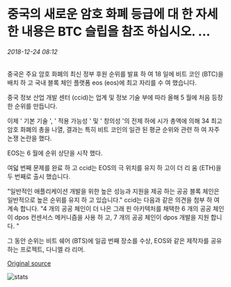 # 중국의 새로운 암호 화폐 등급에 대 한 자세한 내용은 BTC 슬립을 참조 하십시오. ...

###### 2018-12-24 08:12

중국은 주요 암호 화폐의 최신 정부 후원 순위를 발표 하 여 18 일에 비트 코인 (BTC)을 배치 하 고 국내 블록 체인 플랫폼 eos (eos)에 최고 자리를 수 여 했습니다.

중국 정보 산업 개발 센터 (ccid)는 업계 및 정보 기술 부에 따라 올해 5 월에 처음 등장 한 순위를 만듭니다.

이제 ' 기본 기술 ', ' 적용 가능성 ' 및 ' 창의성 '의 전제 하에 시가 총액에 의해 34 최고 암호 화폐의 총을 나열, 결과는 특히 비트 코인의 일관 된 평균 순위와 관련 하 여 자주 논쟁 논란을 했다.

EOS는 6 월에 순위 상단을 시작 했다.

여덟 번째 문제를 완료 하 고 ccid는 EOS의 극 위치를 유지 하 고이 더 리 움 (ETH)을 두 번째로 출시 했습니다.

"일반적인 애플리케이션 개발을 위한 높은 성능과 지원을 제공 하는 공공 블록 체인은 일반적으로 높은 순위를 유지 하 고 있습니다." ccid는 다음과 같은 의견을 첨부 하 여 계속 합니다. "4 개의 공공 체인이 더 나은 그래 핀 아키텍처를 채택한 6 개의 공공 체인이 dpos 컨센서스 메커니즘을 사용 하 고, 7 개의 공공 체인이 dpos 개발을 지원 합니다. "

그 동안 순위는 비트 쉐어 (BTS)에 일곱 번째 장소를 수상, EOS와 같은 제작자를 공유 하는 프로젝트, 다니엘 라 리머.

[Original source](https://cointelegraph.com/news/chinas-new-cryptocurrency-ratings-see-btc-slip-while-embattled-eos-maintains-number-one)

![stats](https://c.statcounter.com/11760860/0/a89fa40b/1/ "stats")